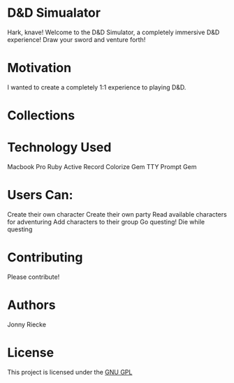 # D&D Simualator

Hark, knave! Welcome to the D&D Simulator, a completely immersive D&D experience! Draw your sword and venture forth!

# Motivation

I wanted to create a completely 1:1 experience to playing D&D.

# Collections



# Technology Used
Macbook Pro
Ruby
Active Record
Colorize Gem
TTY Prompt Gem

# Users Can:

Create their own character
Create their own party
Read available characters for adventuring
Add characters to their group
Go questing!
Die while questing

# Contributing
Please contribute!

# Authors
Jonny Riecke

# License
This project is licensed under the [GNU GPL](https://www.gnu.org/licenses/gpl-3.0.en.html)